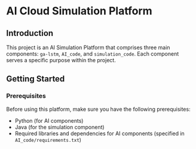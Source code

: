 # AI Cloud Simulation Platform

## Introduction

This project is an AI Simulation Platform that comprises three main components: `ga-lstm`, `AI_code`, and `simulation_code`. Each component serves a specific purpose within the project.

## Getting Started

### Prerequisites

Before using this platform, make sure you have the following prerequisites:

- Python (for AI components)
- Java (for the simulation component)
- Required libraries and dependencies for AI components (specified in `AI_code/requirements.txt`)
